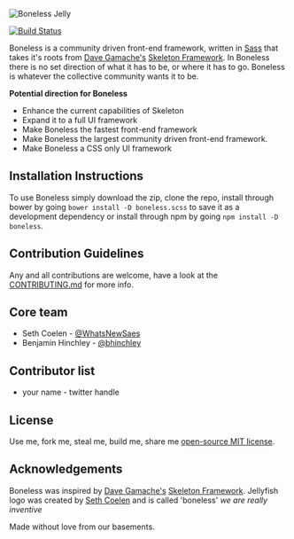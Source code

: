![Boneless Jelly](https://raw.githubusercontent.com/whatsnewsaes/Boneless/master/examples/images/Jelly.png)

[![Build Status](https://travis-ci.org/benhinchley/Boneless.svg)](https://travis-ci.org/benhinchley/Boneless)

Boneless is a community driven front-end framework, written in  [Sass](http://sass-lang.com/) that takes it's roots from [Dave Gamache's](https://twitter.com/dhg) [Skeleton Framework](https://github.com/dhg/Skeleton). In Boneless there is no set direction of what it has to be, or where it has to go. Boneless is whatever the collective community wants it to be.

**Potential direction for Boneless**
 * Enhance the current capabilities of Skeleton
 * Expand it to a full UI framework
 * Make Boneless the fastest front-end framework
 * Make Boneless the largest community driven front-end framework.
 * Make Boneless a CSS only UI framework

## Installation Instructions
To use Boneless simply download the zip, clone the repo, install through bower by going `bower install -D boneless.scss` to save it as a development dependency or install through npm by going `npm install -D boneless`.

## Contribution Guidelines
Any and all contributions are welcome, have a look at the [CONTRIBUTING.md](CONTRIBUTING.md) for more info.

## Core team
* Seth Coelen - [@WhatsNewSaes](https://twitter.com/WhatsNewSaes)
* Benjamin Hinchley - [@bhinchley](https://twitter.com/bhinchley)

## Contributor list
* your name - twitter handle

## License
Use me, fork me, steal me, build me, share me [open-source MIT license](LICENSE).

## Acknowledgements
Boneless was inspired by [Dave Gamache's](https://twitter.com/dhg) [Skeleton Framework](https://github.com/dhg/Skeleton). Jellyfish logo was created by [Seth Coelen](http://www.twitter.com/whatsnewsaes) and is called 'boneless' _we are really inventive_

Made without love from our basements.
